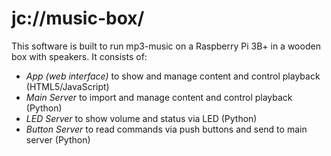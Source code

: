 # jc://music-box/

This software is built to run mp3-music on a Raspberry Pi 3B+ in a wooden box with speakers. It consists of:

- *App (web interface)* to show and manage content and control playback (HTML5/JavaScript)
- *Main Server* to import and manage content and control playback (Python)
- *LED Server* to show volume and status via LED (Python)
- *Button Server* to read commands via push buttons and send to main server (Python)

